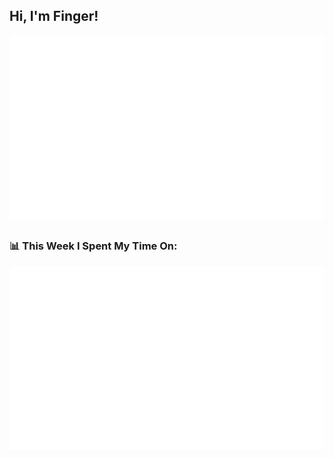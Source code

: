 <h2> Hi, I'm Finger!</h2>

<img align="right" src="https://raw.githubusercontent.com/spianmo/github-stats/master/generated/overview.svg#gh-light-mode-only">

<!-- <img align="right" height="160em" src="https://github-readme-stats-eight-theta.vercel.app/api/top-langs/?username=spianmo&layout=compact&langs_count=8&theme=algolia"/>	 -->
	
```go
package main

type Me struct {
	Name   string
	Job    string
	Code   string
	Skills string
}

func main() {
	me := &Me{
		Name:   "Finger",
		Job:    "Client-side Engineer",
		Code:   "Java and C++ and Others",
		Skills: "Android Security NLP ^o^",
	}
	_ = me
}
```


<h3>📊 This Week I Spent My Time On:</h3>
<img align='right' src="https://raw.githubusercontent.com/spianmo/github-stats/master/generated/languages.svg#gh-light-mode-only">

<!--START_SECTION:waka-->

```text
Vue.js                   6 hrs 9 mins    █████████████▒░░░░░░░░░░░   53.87 %
JavaScript               3 hrs 15 mins   ███████░░░░░░░░░░░░░░░░░░   28.53 %
SourceMap                51 mins         ██░░░░░░░░░░░░░░░░░░░░░░░   07.48 %
Dart                     39 mins         █▒░░░░░░░░░░░░░░░░░░░░░░░   05.74 %
YAML                     15 mins         ▓░░░░░░░░░░░░░░░░░░░░░░░░   02.27 %
AlibabaCloudROS (JSON)   8 mins          ▒░░░░░░░░░░░░░░░░░░░░░░░░   01.28 %
```

<!--END_SECTION:waka-->
